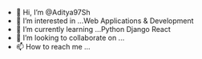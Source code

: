 - 👋 Hi, I’m @Aditya97Sh
- 👀 I’m interested in ...Web Applications & Development
- 🌱 I’m currently learning ...Python Django React
- 💞️ I’m looking to collaborate on ...
- 📫 How to reach me ...

<!---
Aditya97Sh/Aditya97Sh is a ✨ special ✨ repository because its `README.md` (this file) appears on your GitHub profile.
You can click the Preview link to take a look at your changes.
--->
